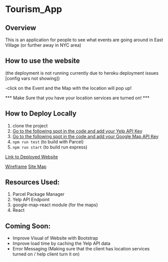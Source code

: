 # Tourism_App

## Overview
This is an application for people to see what events are going around in East Village (or further away in NYC area)

## How to use the website 
(the deployment is not running currently due to heroku deployment issues [config vars not showing])

-click on the Event and the Map with the location will pop up!

*** Make Sure that you have your location services are turned on! ***

## How to Deploy Locally
1. clone the project
2. [Go to the following spot in the code and add your Yelp API Key](https://github.com/traumasv/Tourism_App/blob/e2efbf10cf874bebdf9f0e71e400dcdc254428c7/index.js#L72)
3. [Go to the following spot in the code and add your Google Map API Key](https://github.com/traumasv/Tourism_App/blob/e2efbf10cf874bebdf9f0e71e400dcdc254428c7/index.js#L149)
4. ``` npm run test ``` (to build with Parcel)
5. ``` npm run start ``` (to build run express)

[Link to Deployed Website](https://whatsupineastvillage.herokuapp.com/)

[Wireframe](https://docs.google.com/document/d/1BDCdZA4ewYOwiy5oX22tFIT31OnX4XFlcClIpfScE-0/edit?usp=sharing)
[Site Map](https://docs.google.com/drawings/d/18bldMvCOfeZZasUu2jpNd1i24B6fxa2MLSWLfDd0fiU/edit?usp=sharing)

## Resources Used:
1. Parcel Package Manager
2. Yelp API Endpoint
3. google-map-react module (for the maps)
4. React

## Coming Soon:
- Improve Visual of Website with Bootstrap
- Improve load time by caching the Yelp API data
- Error Messaging (Making sure that the client has location services turned on / help client turn it on)
